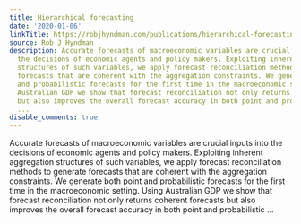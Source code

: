 ```yaml
---
title: Hierarchical forecasting
date: '2020-01-06'
linkTitle: https://robjhyndman.com/publications/hierarchical-forecasting/
source: Rob J Hyndman
description: Accurate forecasts of macroeconomic variables are crucial inputs into
  the decisions of economic agents and policy makers. Exploiting inherent aggregation
  structures of such variables, we apply forecast reconciliation methods to generate
  forecasts that are coherent with the aggregation constraints. We generate both point
  and probabilistic forecasts for the first time in the macroeconomic setting. Using
  Australian GDP we show that forecast reconciliation not only returns coherent forecasts
  but also improves the overall forecast accuracy in both point and probabilistic
  ...
disable_comments: true
---
```

Accurate forecasts of macroeconomic variables are crucial inputs into the decisions of economic agents and policy makers. Exploiting inherent aggregation structures of such variables, we apply forecast reconciliation methods to generate forecasts that are coherent with the aggregation constraints. We generate both point and probabilistic forecasts for the first time in the macroeconomic setting. Using Australian GDP we show that forecast reconciliation not only returns coherent forecasts but also improves the overall forecast accuracy in both point and probabilistic ...